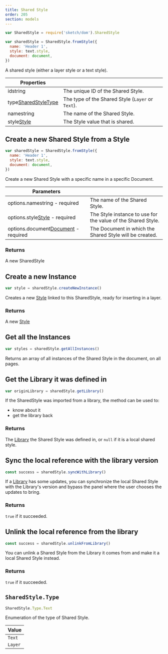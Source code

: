 ```yaml
---
title: Shared Style
order: 205
section: models
---
```


```javascript
var SharedStyle = require('sketch/dom').SharedStyle
```

```javascript
var sharedStyle = SharedStyle.fromStyle({
  name: 'Header 1',
  style: text.style,
  document: document,
})
```

A shared style (either a layer style or a text style).

| Properties                                                            |                                                   |
| --------------------------------------------------------------------- | ------------------------------------------------- |
| id<span class="arg-type">string</span>                                | The unique ID of the Shared Style.                |
| type<span class="arg-type">[SharedStyleType](#sharedStyleType)</span> | The type of the Shared Style (`Layer` or `Text`). |
| name<span class="arg-type">string</span>                              | The name of the Shared Style.                     |
| style<span class="arg-type">[Style](#style)</span>                    | The Style value that is shared.                   |

## Create a new Shared Style from a Style

```javascript
var sharedStyle = SharedStyle.fromStyle({
  name: 'Header 1',
  style: text.style,
  document: document,
})
```

Create a new Shared Style with a specific name in a specific Document.

| Parameters                                                                     |                                                              |
| ------------------------------------------------------------------------------ | ------------------------------------------------------------ |
| options.name<span class="arg-type">string - required</span>                    | The name of the Shared Style.                                |
| options.style<span class="arg-type">[Style](#style) - required</span>          | The Style instance to use for the value of the Shared Style. |
| options.document<span class="arg-type">[Document](#document) - required</span> | The Document in which the Shared Style will be created.      |

### Returns

A new SharedStyle

## Create a new Instance

```javascript
var style = sharedStyle.createNewInstance()
```

Creates a new [Style](#style) linked to this SharedStyle, ready for inserting in a layer.

### Returns

A new [Style](#style)

## Get all the Instances

```javascript
var styles = sharedStyle.getAllInstances()
```

Returns an array of all instances of the Shared Style in the document, on all pages.

## Get the Library it was defined in

```javascript
var originLibrary = sharedStyle.getLibrary()
```

If the SharedStyle was imported from a library, the method can be used to:

* know about it
* get the library back

### Returns

The [Library](#library) the Shared Style was defined in, or `null` if it is a local shared style.

## Sync the local reference with the library version

```javascript
const success = sharedStyle.syncWithLibrary()
```

If a [Library](#library) has some updates, you can synchronize the local Shared Style with the Library's version and bypass the panel where the user chooses the updates to bring.

### Returns

`true` if it succeeded.

## Unlink the local reference from the library

```javascript
const success = sharedStyle.unlinkFromLibrary()
```

You can unlink a Shared Style from the Library it comes from and make it a local Shared Style instead.

### Returns

`true` if it succeeded.

## `SharedStyle.Type`

```javascript
SharedStyle.Type.Text
```

Enumeration of the type of Shared Style.

| Value   |
| ------- |
| `Text`  |
| `Layer` |
